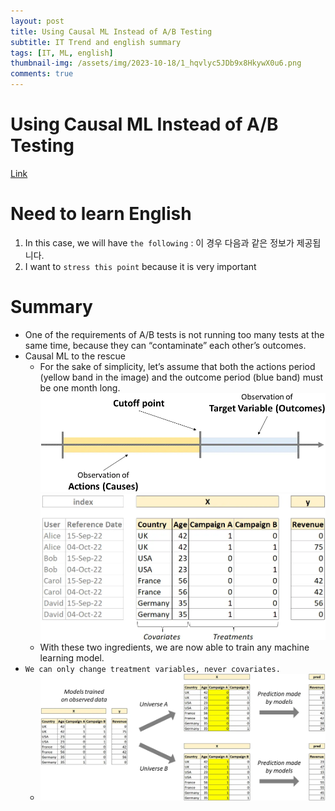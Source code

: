 ```yaml
---
layout: post
title: Using Causal ML Instead of A/B Testing
subtitle: IT Trend and english summary
tags: [IT, ML, english]
thumbnail-img: /assets/img/2023-10-18/1_hqvlyc5JDb9x8HkywX0u6.png
comments: true
---
```


# Using Causal ML Instead of A/B Testing
[Link](https://towardsdatascience.com/using-causal-ml-instead-of-a-b-testing-eeb1067d7fc0)

# Need to learn English
1. In this case, we will have `the following` : 이 경우 다음과 같은 정보가 제공됩니다.
2. I want to `stress this point` because it is very important

# Summary
- One of the requirements of A/B tests is not running too many tests at the same time, because they can “contaminate” each other’s outcomes.
- Causal ML to the rescue
    - For the sake of simplicity, let’s assume that both the actions period (yellow band in the image) and the outcome period (blue band) must be one month long.
    ![Time dimension of predictive models. [Image by Author]](/assets/img/2023-10-18/1_hqvlyc5JDb9x8HkywX0u6.png)
    ![Our dataset after data preparation. [Image by Author]](/assets/img/2023-10-18/1_yeZjBAVB4ndHPWNkOu1BQQ.png)
    - With these two ingredients, we are now able to train any machine learning model.
- `We can only change treatment variables, never covariates.`
    - ![Simulation of different scenarios using Causal ML. [Image by Author]](/assets/img/2023-10-18/1_9G4UeN7KkTxarI9gyy0qMA.png)
